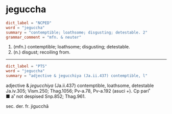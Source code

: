 # jeguccha

``` toml
dict_label = "NCPED"
word = "jeguccha"
summary = "contemptible; loathsome; disgusting; detestable. 2"
grammar_comment = "mfn. & neuter"
```

1. (mfn.) contemptible; loathsome; disgusting; detestable.
2. (n.) disgust; recoiling from.

--------------------

``` toml
dict_label = "PTS"
word = "jeguccha"
summary = "adjective & jegucchiya (Ja.ii.437) contemptible, l"
```

adjective & *jegucchiya* (Ja.ii.437) contemptible, loathsome, detestable Ja.iv.305; Vism.250; Thag.1056; Pv\-a.78, Pv\-a.192 (asuci \+). Cp pari˚  
■ a˚ not despised Snp.852; Thag.961.

sec. der. fr. jigucchā

